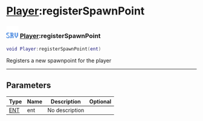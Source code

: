 # [Player](../player/README.md):registerSpawnPoint

### <img src="../../.gitbook/assets/server.png" width="32" height="32" /> [Player](../player/README.md):registerSpawnPoint

```lua
void Player:registerSpawnPoint(ent)
```

Registers a new spawnpoint for the player<br>

-----------------
## Parameters

| Type   | Name | Description | Optional |
| ------ | ---- | ----------- | -------: |
| [ENT](../ent/README.md) | ent | No description |   |
